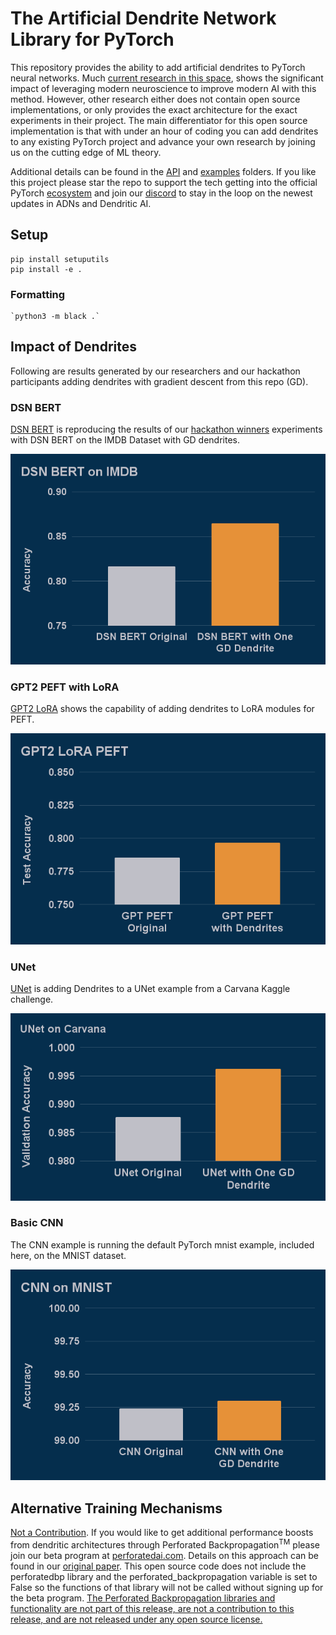 # The Artificial Dendrite Network Library for PyTorch

This repository provides the ability to add artificial dendrites to PyTorch neural networks. Much [current research in this space](Papers), shows the significant impact of leveraging modern neuroscience to improve 
modern AI with this method. However, other research either does not contain open source implementations, or only provides the exact architecture for the exact experiments in their project. The main 
differentiator for this open source implementation is that with under an hour of coding you can add dendrites to any existing PyTorch project and advance your own research by joining us on the cutting 
edge of ML theory.

Additional details can be found in the [API](API) and [examples](Examples) folders.  If you like this project please star the repo to support the tech getting into the official PyTorch [ecosystem](https://landscape.pytorch.org/) and join our [discord](https://discord.gg/Fgw3FG3Hzt) to stay in the loop on the newest updates in ADNs and Dendritic AI.

## Setup

    pip install setuputils
    pip install -e .

### Formatting

    `python3 -m black .`  

## Impact of Dendrites

Following are results generated by our researchers and our hackathon participants adding dendrites with gradient descent from this repo (GD).

### DSN BERT

[DSN BERT](https://github.com/PerforatedAI/PerforatedAI-Examples/tree/master/libraryExamples/huggingface/BERT) is reproducing the results of our [hackathon 
winners](https://www.perforatedai.com/natural-language-processing-3-25) experiments with DSN BERT on the IMDB Dataset with GD dendrites.

![BERT](BERT.png "BERT")

### GPT2 PEFT with LoRA

[GPT2 LoRA](https://github.com/PerforatedAI/PerforatedAI-Examples/tree/master/libraryExamples/huggingface/PEFT) shows the capability of adding dendrites to LoRA modules for PEFT.

![PEFT](PEFT.png "PEFT")


### UNet 

[UNet](https://github.com/PerforatedAI/PerforatedAI-Examples/tree/master/otherExamples/Pytorch-UNet) is adding Dendrites to a UNet example from a Carvana Kaggle challenge. 

![UNet](UNet.png "UNet")

### Basic CNN

The CNN example is running the default PyTorch mnist example, included here, on the MNIST dataset.

![CNN](CNN.png "CNN")

## Alternative Training Mechanisms

<u>Not a Contribution</u>. If you would like to get additional performance boosts from dendritic architectures through Perforated Backpropagation<sup>TM</sup> please join our beta program at [perforatedai.com](https://www.perforatedai.com/premium-registration).  Details on this approach can be found in our [original paper](https://arxiv.org/pdf/2501.18018). This open source code does not include the perforatedbp library and the perforated_backpropagation variable is set to False so the functions of that library will not be called without signing up for the beta program. <u>The Perforated Backpropagation libraries and functionality are not part of this release, are not a contribution to this release, and are not released under any open source license.</u>